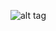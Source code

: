 ![alt tag](https://scontent-amt2-1.xx.fbcdn.net/v/t1.0-9/15032177_201294183655005_7022170937048450630_n.jpg?oh=02e8a24ced9e20cbca80e32bcb8379e4&oe=58BF11EC)

